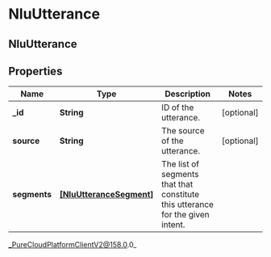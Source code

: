 # NluUtterance

## NluUtterance

## Properties

|Name | Type | Description | Notes|
|------------ | ------------- | ------------- | -------------|
| **_id** | **String** | ID of the utterance. | [optional] |
| **source** | **String** | The source of the utterance. | [optional] |
| **segments** | [**[NluUtteranceSegment]**](NluUtteranceSegment) | The list of segments that that constitute this utterance for the given intent. | |



_PureCloudPlatformClientV2@158.0.0_
